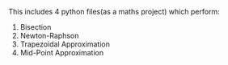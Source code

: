 This includes 4 python files(as a maths project) which perform:
1. Bisection
2. Newton-Raphson
3. Trapezoidal Approximation
4. Mid-Point Approximation
